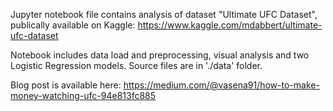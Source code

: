 Jupyter notebook file contains analysis of dataset "Ultimate UFC Dataset", publically available on Kaggle:
https://www.kaggle.com/mdabbert/ultimate-ufc-dataset

Notebook includes data load and preprocessing, visual analysis and two Logistic Regression models.
Source files are in './data' folder. 

Blog post is available here:
https://medium.com/@vasena91/how-to-make-money-watching-ufc-94e813fc885
